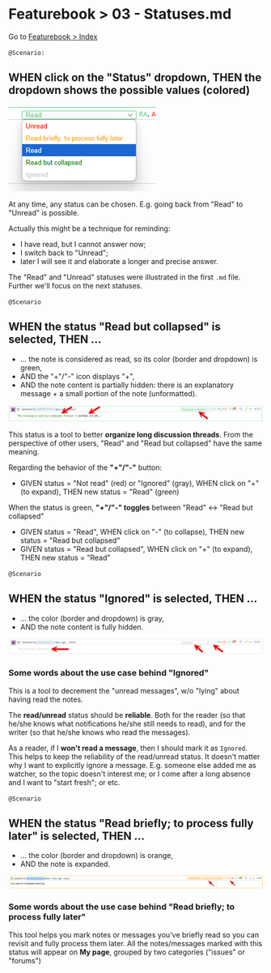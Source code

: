 # Featurebook > 03 - Statuses.md

Go to [Featurebook > Index](../FEATUREBOOK.md)

`@Scenario:`
## WHEN click on the "Status" dropdown, THEN the dropdown shows the possible values (colored)

![stauses](img/statuses.png)   

At any time, any status can be chosen. E.g. going back from "Read" to "Unread" is possible. 

Actually this might be a technique for reminding: 
* I have read, but I cannot answer now; 
* I switch back to "Unread"; 
* later I will see it and elaborate a longer and precise answer.

The "Read" and "Unread" statuses were illustrated in the first `.md` file. Further we'll focus on the next statuses.

`@Scenario`
## WHEN the status "Read but collapsed" is selected, THEN ...

* ... the note is considered as read, so its color (border and dropdown) is green,
* AND the "+"/"-" icon displays "+",
* AND the note content is partially hidden: there is an explanatory message + a small portion of the note (unformatted).

![statusCollapsed](img/statusCollapsed.png)

This status is a tool to better **organize long discussion threads**. From the perspective of other users, "Read" and "Read but collapsed" have the same meaning.

Regarding the behavior of the **"+"/"-"** button:
* GIVEN status = "Not read" (red) or "Ignored" (gray), WHEN click on "+" (to expand), THEN new status = "Read" (green)

When the status is green, **"+"/"-" toggles** between "Read" <-> "Read but collapsed"
* GIVEN status = "Read", WHEN click on "-" (to collapse), THEN new status = "Read but collapsed"
* GIVEN status = "Read but collapsed", WHEN click on "+" (to expand), THEN new status = "Read"

`@Scenario`
## WHEN the status "Ignored" is selected, THEN ...

* ... the color (border and dropdown) is gray,
* AND the note content is fully hidden.

![statusIgnored](img/statusIgnored.png)

### Some words about the use case behind "Ignored"

This is a tool to decrement the "unread messages", w/o "lying" about having read the notes.

The **read/unread** status should be **reliable**. Both for the reader (so that he/she knows what notifications he/she still needs to read), and for the writer (so that he/she knows who read the messages).

As a reader, if I **won't read a message**, then I should mark it as `Ignored`. This helps to keep the reliability of the read/unread status. It doesn't matter why I want to explicitly ignore a message. E.g. someone else added me as watcher, so the topic doesn't interest me; or I come after a long absence and I want to "start fresh"; or etc.

`@Scenario`
## WHEN the status "Read briefly; to process fully later" is selected, THEN ...

* ... the color (border and dropdown) is orange,
* AND the note is expanded.

![statusIgnored](img/statusReadBriefly.png)

### Some words about the use case behind "Read briefly; to process fully later"

This tool helps you mark notes or messages you've briefly read so you can revisit and fully process them later. All the notes/messages marked with this status will appear on **My page**, grouped by two categories ("issues" or "forums")
